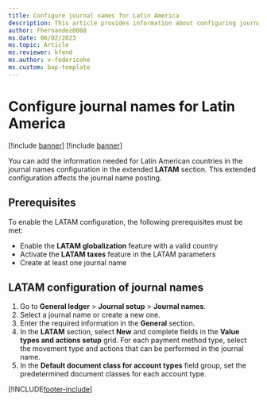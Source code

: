 ```yaml
---
title: Configure journal names for Latin America
description: This article provides information about configuring journal names for Latin America. 
author: Fhernandez0088
ms.date: 06/02/2023
ms.topic: Article
ms.reviewer: kfend
ms.author: v-federicohe 
ms.custom: bap-template
---
```

# Configure journal names for Latin America

[!include [banner](../includes/banner.md)]
[!include [banner](../includes/preview-banner.md)]

You can add the information needed for Latin American countries in the journal names configuration in the extended **LATAM** section.
This extended configuration affects the journal name posting.

## Prerequisites
To enable the LATAM configuration, the following prerequisites must be met:

- Enable the **LATAM globalization** feature with a valid country
- Activate the **LATAM taxes** feature in the LATAM parameters
- Create at least one journal name

## LATAM configuration of journal names

1. Go to **General ledger** > **Journal setup** > **Journal names**.
2. Select a journal name or create a new one.
3. Enter the required information in the **General** section.
4. In the **LATAM** section, select **New** and complete fields in the **Value types and actions setup** grid. For each payment method type, select the movement type and actions that can be performed in the journal name.
5. In the **Default document class for account types** field group, set the predetermined document classes for each account type.






[!INCLUDE[footer-include](../../includes/footer-banner.md)]
